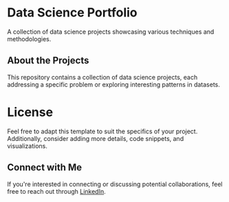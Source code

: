 # Data Science Portfolio
A collection of data science projects showcasing various techniques and methodologies.

## About the Projects
This repository contains a collection of data science projects, each addressing a specific problem or exploring interesting patterns in datasets. 

# License
Feel free to adapt this template to suit the specifics of your project. Additionally, consider adding more details, code snippets, and visualizations.

## Connect with Me
If you're interested in connecting or discussing potential collaborations, feel free to reach out through [LinkedIn](www.linkedin.com/in/sreedeepek).

